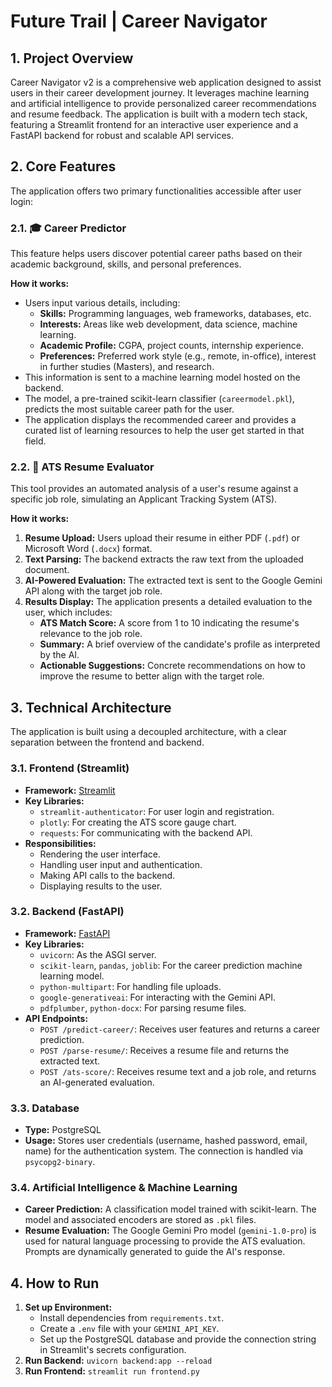 # Future Trail | Career Navigator

## 1. Project Overview

Career Navigator v2 is a comprehensive web application designed to assist users in their career development journey. It leverages machine learning and artificial intelligence to provide personalized career recommendations and resume feedback. The application is built with a modern tech stack, featuring a Streamlit frontend for an interactive user experience and a FastAPI backend for robust and scalable API services.

## 2. Core Features

The application offers two primary functionalities accessible after user login:

### 2.1. 🎓 Career Predictor

This feature helps users discover potential career paths based on their academic background, skills, and personal preferences.

**How it works:**
-   Users input various details, including:
    -   **Skills:** Programming languages, web frameworks, databases, etc.
    -   **Interests:** Areas like web development, data science, machine learning.
    -   **Academic Profile:** CGPA, project counts, internship experience.
    -   **Preferences:** Preferred work style (e.g., remote, in-office), interest in further studies (Masters), and research.
-   This information is sent to a machine learning model hosted on the backend.
-   The model, a pre-trained scikit-learn classifier (`careermodel.pkl`), predicts the most suitable career path for the user.
-   The application displays the recommended career and provides a curated list of learning resources to help the user get started in that field.

### 2.2. 📄 ATS Resume Evaluator

This tool provides an automated analysis of a user's resume against a specific job role, simulating an Applicant Tracking System (ATS).

**How it works:**
1.  **Resume Upload:** Users upload their resume in either PDF (`.pdf`) or Microsoft Word (`.docx`) format.
2.  **Text Parsing:** The backend extracts the raw text from the uploaded document.
3.  **AI-Powered Evaluation:** The extracted text is sent to the Google Gemini API along with the target job role.
4.  **Results Display:** The application presents a detailed evaluation to the user, which includes:
    -   **ATS Match Score:** A score from 1 to 10 indicating the resume's relevance to the job role.
    -   **Summary:** A brief overview of the candidate's profile as interpreted by the AI.
    -   **Actionable Suggestions:** Concrete recommendations on how to improve the resume to better align with the target role.

## 3. Technical Architecture

The application is built using a decoupled architecture, with a clear separation between the frontend and backend.

### 3.1. Frontend (Streamlit)

-   **Framework:** [Streamlit](https://streamlit.io/)
-   **Key Libraries:**
    -   `streamlit-authenticator`: For user login and registration.
    -   `plotly`: For creating the ATS score gauge chart.
    -   `requests`: For communicating with the backend API.
-   **Responsibilities:**
    -   Rendering the user interface.
    -   Handling user input and authentication.
    -   Making API calls to the backend.
    -   Displaying results to the user.

### 3.2. Backend (FastAPI)

-   **Framework:** [FastAPI](https://fastapi.tiangolo.com/)
-   **Key Libraries:**
    -   `uvicorn`: As the ASGI server.
    -   `scikit-learn`, `pandas`, `joblib`: For the career prediction machine learning model.
    -   `python-multipart`: For handling file uploads.
    -   `google-generativeai`: For interacting with the Gemini API.
    -   `pdfplumber`, `python-docx`: For parsing resume files.
-   **API Endpoints:**
    -   `POST /predict-career/`: Receives user features and returns a career prediction.
    -   `POST /parse-resume/`: Receives a resume file and returns the extracted text.
    -   `POST /ats-score/`: Receives resume text and a job role, and returns an AI-generated evaluation.

### 3.3. Database

-   **Type:** PostgreSQL
-   **Usage:** Stores user credentials (username, hashed password, email, name) for the authentication system. The connection is handled via `psycopg2-binary`.

### 3.4. Artificial Intelligence & Machine Learning

-   **Career Prediction:** A classification model trained with scikit-learn. The model and associated encoders are stored as `.pkl` files.
-   **Resume Evaluation:** The Google Gemini Pro model (`gemini-1.0-pro`) is used for natural language processing to provide the ATS evaluation. Prompts are dynamically generated to guide the AI's response.

## 4. How to Run

1.  **Set up Environment:**
    -   Install dependencies from `requirements.txt`.
    -   Create a `.env` file with your `GEMINI_API_KEY`.
    -   Set up the PostgreSQL database and provide the connection string in Streamlit's secrets configuration.
2.  **Run Backend:** `uvicorn backend:app --reload`
3.  **Run Frontend:** `streamlit run frontend.py`

